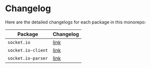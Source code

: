# Changelog

Here are the detailed changelogs for each package in this monorepo:

| Package            | Changelog                                      |
|--------------------|------------------------------------------------|
| `socket.io`        | [link](packages/socket.io/CHANGELOG.md)        |
| `socket.io-client` | [link](packages/socket.io-client/CHANGELOG.md) |
| `socket.io-parser` | [link](packages/socket.io-parser/CHANGELOG.md) |
